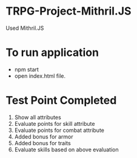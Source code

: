 # TRPG-Project-Mithril.JS

Used Mithril.JS

# To run application 

 - npm start
 - open index.html file.


# Test Point Completed
  1. Show all attributes
  2. Evaluate points for skill attribute
  3. Evaluate points for combat attribute
  4. Added bonus for armor
  5. Added bonus for traits
  6. Evaluate skills based on above evaluation

